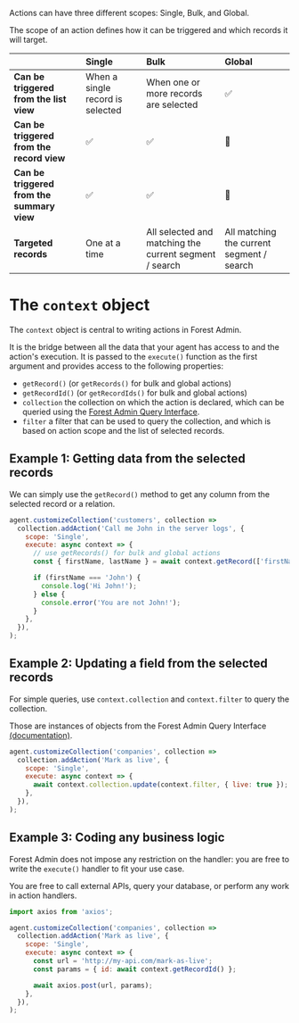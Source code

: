 Actions can have three different scopes: Single, Bulk, and Global.

The scope of an action defines how it can be triggered and which records it will target.

| &nbsp;                                     | Single                           | Bulk                                                   | Global                                    |
| :----------------------------------------- | :------------------------------- | :----------------------------------------------------- | :---------------------------------------- |
| **Can be triggered from the list view**    | When a single record is selected | When one or more records are selected                  | ✅                                        |
| **Can be triggered from the record view**  | ✅                               | ✅                                                     | 🚫                                        |
| **Can be triggered from the summary view** | ✅                               | ✅                                                     | 🚫                                        |
| **Targeted records**                       | One at a time                    | All selected and matching the current segment / search | All matching the current segment / search |

# The `context` object

The `context` object is central to writing actions in Forest Admin.

It is the bridge between all the data that your agent has access to and the action's execution. It is passed to the `execute()` function as the first argument and provides access to the following properties:

- `getRecord()` (or `getRecords()` for bulk and global actions)
- `getRecordId()` (or `getRecordIds()` for bulk and global actions)
- `collection` the collection on which the action is declared, which can be queried using the [Forest Admin Query Interface](../../under-the-hood/queries/README.md).
- `filter` a filter that can be used to query the collection, and which is based on action scope and the list of selected records.

## Example 1: Getting data from the selected records

We can simply use the `getRecord()` method to get any column from the selected record or a relation.

```javascript
agent.customizeCollection('customers', collection =>
  collection.addAction('Call me John in the server logs', {
    scope: 'Single',
    execute: async context => {
      // use getRecords() for bulk and global actions
      const { firstName, lastName } = await context.getRecord(['firstName']);

      if (firstName === 'John') {
        console.log('Hi John!');
      } else {
        console.error('You are not John!');
      }
    },
  }),
);
```

## Example 2: Updating a field from the selected records

For simple queries, use `context.collection` and `context.filter` to query the collection.

Those are instances of objects from the Forest Admin Query Interface [(documentation)](../../under-the-hood/queries/README.md).

```javascript
agent.customizeCollection('companies', collection =>
  collection.addAction('Mark as live', {
    scope: 'Single',
    execute: async context => {
      await context.collection.update(context.filter, { live: true });
    },
  }),
);
```

## Example 3: Coding any business logic

Forest Admin does not impose any restriction on the handler: you are free to write the `execute()` handler to fit your use case.

You are free to call external APIs, query your database, or perform any work in action handlers.

```javascript
import axios from 'axios';

agent.customizeCollection('companies', collection =>
  collection.addAction('Mark as live', {
    scope: 'Single',
    execute: async context => {
      const url = 'http://my-api.com/mark-as-live';
      const params = { id: await context.getRecordId() };

      await axios.post(url, params);
    },
  }),
);
```
